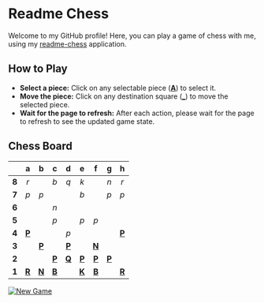 # Readme Chess

Welcome to my GitHub profile! Here, you can play a game of chess with me, using my [readme-chess](https://github.com/grim-kalman/readme-chess) application.

## How to Play

- **Select a piece:** Click on any selectable piece ([**A**]()) to select it.
- **Move the piece:** Click on any destination square ([**_**]()) to move the selected piece.
- **Wait for the page to refresh:** After each action, please wait for the page to refresh to see the updated game state.

## Chess Board
|     |  a  |  b  |  c  |  d  |  e  |  f  |  g  |  h  |
|:---:|:---:|:---:|:---:|:---:|:---:|:---:|:---:|:---:|
|  **8**  |  _r_  |     |  _b_  |  _q_  |  _k_  |     |  _n_  |  _r_  |
|  **7**  |  _p_  |  _p_  |     |     |  _b_  |     |  _p_  |  _p_  |
|  **6**  |     |     |  _n_  |     |     |     |     |     |
|  **5**  |     |     |  _p_  |     |  _p_  |  _p_  |     |     |
|  **4**  |  [**P**](https://readmechess.azurewebsites.net/select?square=a4)  |     |     |  _p_  |     |     |     |  [**P**](https://readmechess.azurewebsites.net/select?square=h4)  |
|  **3**  |     |  [**P**](https://readmechess.azurewebsites.net/select?square=b3)  |     |  [**P**](https://github.com/grim-kalman)  |     |  [**N**](https://readmechess.azurewebsites.net/select?square=f3)  |     |     |
|  **2**  |     |     |  [**P**](https://readmechess.azurewebsites.net/select?square=c2)  |  [**Q**](https://readmechess.azurewebsites.net/select?square=d2)  |  [**P**](https://readmechess.azurewebsites.net/select?square=e2)  |  [**P**](https://github.com/grim-kalman)  |  [**P**](https://readmechess.azurewebsites.net/select?square=g2)  |     |
|  **1**  |  [**R**](https://readmechess.azurewebsites.net/select?square=a1)  |  [**N**](https://readmechess.azurewebsites.net/select?square=b1)  |  [**B**](https://readmechess.azurewebsites.net/select?square=c1)  |     |  [**K**](https://readmechess.azurewebsites.net/select?square=e1)  |  [**B**](https://github.com/grim-kalman)  |     |  [**R**](https://readmechess.azurewebsites.net/select?square=h1)  |

[![New Game](https://img.shields.io/badge/New_Game-4CAF50)](https://readmechess.azurewebsites.net/new)